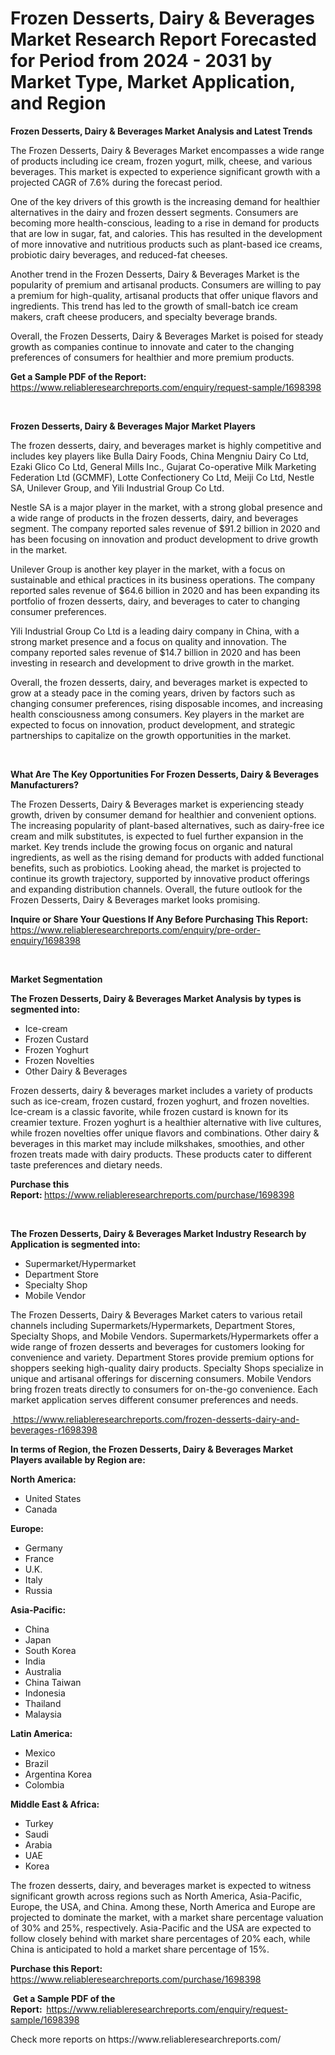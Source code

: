 <p><h1>Frozen Desserts, Dairy & Beverages Market Research Report Forecasted for Period from 2024 -  2031 by Market Type, Market Application, and Region</h1></p><p><strong>Frozen Desserts, Dairy & Beverages Market Analysis and Latest Trends</strong></p>
<p><p>The Frozen Desserts, Dairy & Beverages Market encompasses a wide range of products including ice cream, frozen yogurt, milk, cheese, and various beverages. This market is expected to experience significant growth with a projected CAGR of 7.6% during the forecast period. </p><p>One of the key drivers of this growth is the increasing demand for healthier alternatives in the dairy and frozen dessert segments. Consumers are becoming more health-conscious, leading to a rise in demand for products that are low in sugar, fat, and calories. This has resulted in the development of more innovative and nutritious products such as plant-based ice creams, probiotic dairy beverages, and reduced-fat cheeses.</p><p>Another trend in the Frozen Desserts, Dairy & Beverages Market is the popularity of premium and artisanal products. Consumers are willing to pay a premium for high-quality, artisanal products that offer unique flavors and ingredients. This trend has led to the growth of small-batch ice cream makers, craft cheese producers, and specialty beverage brands.</p><p>Overall, the Frozen Desserts, Dairy & Beverages Market is poised for steady growth as companies continue to innovate and cater to the changing preferences of consumers for healthier and more premium products.</p></p>
<p><strong>Get a Sample PDF of the Report:&nbsp;</strong> <a href="https://www.reliableresearchreports.com/enquiry/request-sample/1698398">https://www.reliableresearchreports.com/enquiry/request-sample/1698398</a></p>
<p>&nbsp;</p>
<p><strong>Frozen Desserts, Dairy & Beverages Major Market Players</strong></p>
<p><p>The frozen desserts, dairy, and beverages market is highly competitive and includes key players like Bulla Dairy Foods, China Mengniu Dairy Co Ltd, Ezaki Glico Co Ltd, General Mills Inc., Gujarat Co-operative Milk Marketing Federation Ltd (GCMMF), Lotte Confectionery Co Ltd, Meiji Co Ltd, Nestle SA, Unilever Group, and Yili Industrial Group Co Ltd. </p><p>Nestle SA is a major player in the market, with a strong global presence and a wide range of products in the frozen desserts, dairy, and beverages segment. The company reported sales revenue of $91.2 billion in 2020 and has been focusing on innovation and product development to drive growth in the market.</p><p>Unilever Group is another key player in the market, with a focus on sustainable and ethical practices in its business operations. The company reported sales revenue of $64.6 billion in 2020 and has been expanding its portfolio of frozen desserts, dairy, and beverages to cater to changing consumer preferences.</p><p>Yili Industrial Group Co Ltd is a leading dairy company in China, with a strong market presence and a focus on quality and innovation. The company reported sales revenue of $14.7 billion in 2020 and has been investing in research and development to drive growth in the market.</p><p>Overall, the frozen desserts, dairy, and beverages market is expected to grow at a steady pace in the coming years, driven by factors such as changing consumer preferences, rising disposable incomes, and increasing health consciousness among consumers. Key players in the market are expected to focus on innovation, product development, and strategic partnerships to capitalize on the growth opportunities in the market.</p></p>
<p>&nbsp;</p>
<p><strong>What Are The Key Opportunities For Frozen Desserts, Dairy & Beverages Manufacturers?</strong></p>
<p><p>The Frozen Desserts, Dairy & Beverages market is experiencing steady growth, driven by consumer demand for healthier and convenient options. The increasing popularity of plant-based alternatives, such as dairy-free ice cream and milk substitutes, is expected to fuel further expansion in the market. Key trends include the growing focus on organic and natural ingredients, as well as the rising demand for products with added functional benefits, such as probiotics. Looking ahead, the market is projected to continue its growth trajectory, supported by innovative product offerings and expanding distribution channels. Overall, the future outlook for the Frozen Desserts, Dairy & Beverages market looks promising.</p></p>
<p><strong>Inquire or Share Your Questions If Any Before Purchasing This Report:</strong> <a href="https://www.reliableresearchreports.com/enquiry/pre-order-enquiry/1698398">https://www.reliableresearchreports.com/enquiry/pre-order-enquiry/1698398</a></p>
<p>&nbsp;</p>
<p><strong>Market Segmentation</strong></p>
<p><strong>The Frozen Desserts, Dairy & Beverages Market Analysis by types is segmented into:</strong></p>
<p><ul><li>Ice-cream</li><li>Frozen Custard</li><li>Frozen Yoghurt</li><li>Frozen Novelties</li><li>Other Dairy & Beverages</li></ul></p>
<p><p>Frozen desserts, dairy & beverages market includes a variety of products such as ice-cream, frozen custard, frozen yoghurt, and frozen novelties. Ice-cream is a classic favorite, while frozen custard is known for its creamier texture. Frozen yoghurt is a healthier alternative with live cultures, while frozen novelties offer unique flavors and combinations. Other dairy & beverages in this market may include milkshakes, smoothies, and other frozen treats made with dairy products. These products cater to different taste preferences and dietary needs.</p></p>
<p><strong>Purchase this Report:&nbsp;</strong><a href="https://www.reliableresearchreports.com/purchase/1698398">https://www.reliableresearchreports.com/purchase/1698398</a></p>
<p>&nbsp;</p>
<p><strong>The Frozen Desserts, Dairy & Beverages Market Industry Research by Application is segmented into:</strong></p>
<p><ul><li>Supermarket/Hypermarket</li><li>Department Store</li><li>Specialty Shop</li><li>Mobile Vendor</li></ul></p>
<p><p>The Frozen Desserts, Dairy & Beverages Market caters to various retail channels including Supermarkets/Hypermarkets, Department Stores, Specialty Shops, and Mobile Vendors. Supermarkets/Hypermarkets offer a wide range of frozen desserts and beverages for customers looking for convenience and variety. Department Stores provide premium options for shoppers seeking high-quality dairy products. Specialty Shops specialize in unique and artisanal offerings for discerning consumers. Mobile Vendors bring frozen treats directly to consumers for on-the-go convenience. Each market application serves different consumer preferences and needs.</p></p>
<p><a href="https://www.reliableresearchreports.com/frozen-desserts-dairy-and-beverages-r1698398">&nbsp;https://www.reliableresearchreports.com/frozen-desserts-dairy-and-beverages-r1698398</a></p>
<p><strong>In terms of Region, the Frozen Desserts, Dairy & Beverages Market Players available by Region are:</strong></p>
<p>
    <p> <strong> North America: </strong>
        <ul>
            <li>United States</li>
            <li>Canada</li>
        </ul>
        </p> 
    <p> <strong> Europe: </strong>
        <ul>
            <li>Germany</li>
            <li>France</li>
            <li>U.K.</li>
            <li>Italy</li>
            <li>Russia</li>
        </ul>
        </p> 
    <p> <strong> Asia-Pacific: </strong>
        <ul>
            <li>China</li>
            <li>Japan</li>
            <li>South Korea</li>
            <li>India</li>
            <li>Australia</li>
            <li>China Taiwan</li>
            <li>Indonesia</li>
            <li>Thailand</li>
            <li>Malaysia</li>
        </ul>
        </p> 
    <p> <strong> Latin America: </strong>
        <ul>
            <li>Mexico</li>
            <li>Brazil</li>
            <li>Argentina Korea</li>
            <li>Colombia</li>
        </ul>
        </p> 
    <p> <strong> Middle East & Africa: </strong>
        <ul>
            <li>Turkey</li>
            <li>Saudi</li>
            <li>Arabia</li>
            <li>UAE</li>
            <li>Korea</li>
        </ul>
    </p>
    </p>
<p><p>The frozen desserts, dairy, and beverages market is expected to witness significant growth across regions such as North America, Asia-Pacific, Europe, the USA, and China. Among these, North America and Europe are projected to dominate the market, with a market share percentage valuation of 30% and 25%, respectively. Asia-Pacific and the USA are expected to follow closely behind with market share percentages of 20% each, while China is anticipated to hold a market share percentage of 15%.</p></p>
<p><strong>Purchase this Report: </strong><a href="https://www.reliableresearchreports.com/purchase/1698398">https://www.reliableresearchreports.com/purchase/1698398</a></p>
<p>&nbsp;<strong>Get a Sample PDF of the Report:&nbsp;&nbsp;</strong><a href="https://www.reliableresearchreports.com/enquiry/request-sample/1698398">https://www.reliableresearchreports.com/enquiry/request-sample/1698398</a></p>
<p><strong></strong></p>
<p>Check more reports on https://www.reliableresearchreports.com/</p>